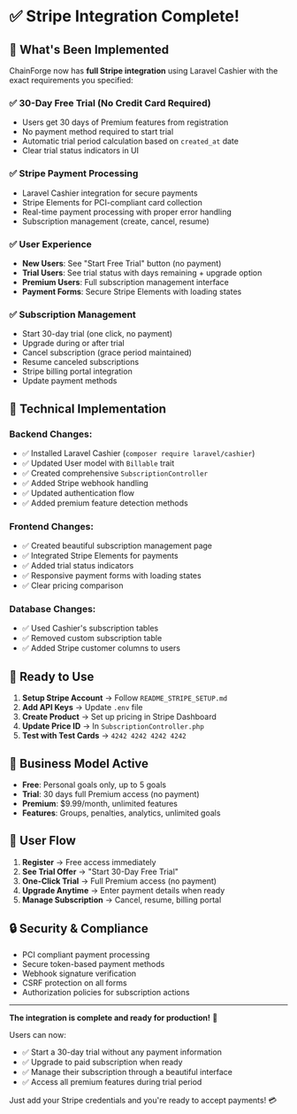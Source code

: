 # ✅ Stripe Integration Complete!

## 🎉 What's Been Implemented

ChainForge now has **full Stripe integration** using Laravel Cashier with the exact requirements you specified:

### ✅ **30-Day Free Trial (No Credit Card Required)**
- Users get 30 days of Premium features from registration
- No payment method required to start trial
- Automatic trial period calculation based on `created_at` date
- Clear trial status indicators in UI

### ✅ **Stripe Payment Processing**
- Laravel Cashier integration for secure payments
- Stripe Elements for PCI-compliant card collection
- Real-time payment processing with proper error handling
- Subscription management (create, cancel, resume)

### ✅ **User Experience**
- **New Users**: See "Start Free Trial" button (no payment)
- **Trial Users**: See trial status with days remaining + upgrade option
- **Premium Users**: Full subscription management interface
- **Payment Forms**: Secure Stripe Elements with loading states

### ✅ **Subscription Management**
- Start 30-day trial (one click, no payment)
- Upgrade during or after trial
- Cancel subscription (grace period maintained)
- Resume canceled subscriptions
- Stripe billing portal integration
- Update payment methods

## 🔧 **Technical Implementation**

### **Backend Changes:**
- ✅ Installed Laravel Cashier (`composer require laravel/cashier`)
- ✅ Updated User model with `Billable` trait
- ✅ Created comprehensive `SubscriptionController`
- ✅ Added Stripe webhook handling
- ✅ Updated authentication flow
- ✅ Added premium feature detection methods

### **Frontend Changes:**
- ✅ Created beautiful subscription management page
- ✅ Integrated Stripe Elements for payments
- ✅ Added trial status indicators
- ✅ Responsive payment forms with loading states
- ✅ Clear pricing comparison

### **Database Changes:**
- ✅ Used Cashier's subscription tables
- ✅ Removed custom subscription table
- ✅ Added Stripe customer columns to users

## 🚀 **Ready to Use**

1. **Setup Stripe Account** → Follow `README_STRIPE_SETUP.md`
2. **Add API Keys** → Update `.env` file
3. **Create Product** → Set up pricing in Stripe Dashboard
4. **Update Price ID** → In `SubscriptionController.php`
5. **Test with Test Cards** → `4242 4242 4242 4242`

## 🎯 **Business Model Active**

- **Free**: Personal goals only, up to 5 goals
- **Trial**: 30 days full Premium access (no payment)
- **Premium**: $9.99/month, unlimited features
- **Features**: Groups, penalties, analytics, unlimited goals

## 📱 **User Flow**

1. **Register** → Free access immediately
2. **See Trial Offer** → "Start 30-Day Free Trial" 
3. **One-Click Trial** → Full Premium access (no payment)
4. **Upgrade Anytime** → Enter payment details when ready
5. **Manage Subscription** → Cancel, resume, billing portal

## 🔒 **Security & Compliance**

- PCI compliant payment processing
- Secure token-based payment methods
- Webhook signature verification  
- CSRF protection on all forms
- Authorization policies for subscription actions

---

**The integration is complete and ready for production!** 🎉

Users can now:
- ✅ Start a 30-day trial without any payment information
- ✅ Upgrade to paid subscription when ready
- ✅ Manage their subscription through a beautiful interface
- ✅ Access all premium features during trial period

Just add your Stripe credentials and you're ready to accept payments! 💳